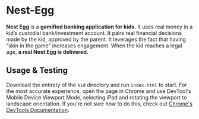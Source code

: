 # Nest-Egg
**Nest Egg** is a **gamified banking application for kids.** It uses real money in a kid’s custodial bank/investment account. It pairs real financial decisions made by the kid, approved by the parent. It leverages the fact that having “skin in the game” increases engagement. When the kid reaches a legal age, **a real Nest Egg is delivered.**

## Usage & Testing
Download the entirety of the `kid` directory and run `index.html` to start. 
For the most accurate experience, open the page in Chrome and use DevTool's Mobile Device Viewport Mode, selecting iPad and rotating the viewport to landscape orientation. If you're not sure how to do this, check out [Chrome's DevTools Documentation](https://developers.google.com/web/tools/chrome-devtools/device-mode).
